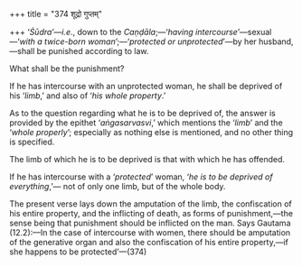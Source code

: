 +++
title = "374 शूद्रो गुप्तम्"

+++
‘*Śūdra*’—*i.e*., down to the *Caṇḍāla*;—‘*having
intercourse*’—sexual—‘*with a twice-born woman*’;—‘*protected or
unprotected*’—by her husband,—shall be punished according to law.

What shall be the punishment?

If he has intercourse with an unprotected woman, he shall be deprived of
his ‘*limb*,’ and also of ‘*his whole property*.’

As to the question regarding what he is to be deprived of, the answer is
provided by the epithet ‘*aṅgasarvasvi*,’ which mentions the ‘*limb*’
and the ‘*whole properly*’; especially as nothing else is mentioned, and
no other thing is specified.

The limb of which he is to be deprived is that with which he has
offended.

If he has intercourse with a ‘*protected*’ woman, ‘*he is to be deprived
of everything*,’— not of only one limb, but of the whole body.

The present verse lays down the amputation of the limb, the confiscation
of his entire property, and the inflicting of death, as forms of
punishment,—the sense being that punishment should be inflicted on the
man. Says Gautama (12.2):—In the case of intercourse with women, there
should be amputation of the generative organ and also the confiscation
of his entire property,—if she happens to be protected’—(374)


